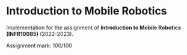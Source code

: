 # Introduction to Mobile Robotics

Implementation for the assignment of **Introduction to Mobile Robotics (INFR10085)** (2022-2023).

Assignment mark: 100/100
